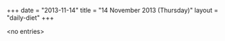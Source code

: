 +++
date = "2013-11-14"
title = "14 November 2013 (Thursday)"
layout = "daily-diet"
+++


\<no entries\>

